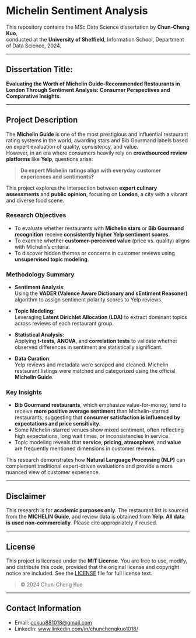 # Michelin Sentiment Analysis

This repository contains the MSc Data Science dissertation by **Chun-Cheng Kuo**,  
conducted at the **University of Sheffield**, Information School, Department of Data Science, 2024.

---

## Dissertation Title: 

**Evaluating the Worth of Michelin Guide-Recommended Restaurants in London Through Sentiment Analysis: Consumer Perspectives and Comparative Insights**.

---

## Project Description

The **Michelin Guide** is one of the most prestigious and influential restaurant rating systems in the world, awarding stars and Bib Gourmand labels based on expert evaluation of quality, consistency, and value.  
However, in an era where consumers heavily rely on **crowdsourced review platforms** like **Yelp**, questions arise:

> **Do expert Michelin ratings align with everyday customer experiences and sentiments?**

This project explores the intersection between **expert culinary assessments** and **public opinion**, focusing on **London**, a city with a vibrant and diverse food scene.

### Research Objectives

- To evaluate whether restaurants with **Michelin stars** or **Bib Gourmand recognition** receive **consistently higher Yelp sentiment scores**.
- To examine whether **customer-perceived value** (price vs. quality) aligns with Michelin’s criteria.
- To discover hidden themes or concerns in customer reviews using **unsupervised topic modeling**.

### Methodology Summary

- **Sentiment Analysis**:  
  Using the **VADER (Valence Aware Dictionary and sEntiment Reasoner)** algorithm to assign sentiment polarity scores to Yelp reviews.

- **Topic Modeling**:  
  Leveraging **Latent Dirichlet Allocation (LDA)** to extract dominant topics across reviews of each restaurant group.

- **Statistical Analysis**:  
  Applying **t-tests**, **ANOVA**, and **correlation tests** to validate whether observed differences in sentiment are statistically significant.

- **Data Curation**:  
  Yelp reviews and metadata were scraped and cleaned. Michelin restaurant listings were matched and categorized using the official **Michelin Guide**.

### Key Insights

- **Bib Gourmand restaurants**, which emphasize value-for-money, tend to receive **more positive average sentiment** than Michelin-starred restaurants, suggesting that **consumer satisfaction is influenced by expectations and price sensitivity**.
- Some Michelin-starred venues show mixed sentiment, often reflecting high expectations, long wait times, or inconsistencies in service.
- Topic modeling reveals that **service, pricing, atmosphere**, and **value** are frequently mentioned dimensions in customer reviews.

This research demonstrates how **Natural Language Processing (NLP)** can complement traditional expert-driven evaluations and provide a more nuanced view of customer experience.

---

## Disclaimer

This research is for **academic purposes only**. The restaurant list is sourced from the **MICHELIN Guide**, and review data is obtained from **Yelp**. **All data is used non-commercially**. Please cite appropriately if reused.

---

## License

This project is licensed under the **MIT License**. You are free to use, modify, and distribute this code, provided that the original license and copyright notice are included. See the [LICENSE](./LICENSE) file for full license text.

> © 2024 Chun-Cheng Kuo

---

## Contact Information

- Email: cckuo881018@gmail.com
- LinkedIn: www.linkedin.com/in/chunchengkuo1018/
